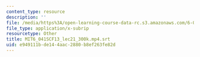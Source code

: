 ```yaml
---
content_type: resource
description: ''
file: /media/https%3A/open-learning-course-data-rc.s3.amazonaws.com/6-041sc-probabilistic-systems-analysis-and-applied-probability-fall-2013/e949111bde144aac2880b8ef263fe82d_MIT6_041SCF13_lec21_300k.mp4.srt
file_type: application/x-subrip
resourcetype: Other
title: MIT6_041SCF13_lec21_300k.mp4.srt
uid: e949111b-de14-4aac-2880-b8ef263fe82d
---
```

